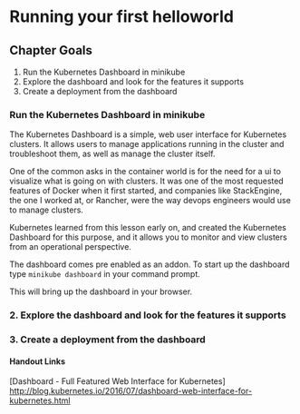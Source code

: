 # Running your first helloworld

## Chapter Goals
1. Run the Kubernetes Dashboard in minikube
2. Explore the dashboard and look for the features it supports
3. Create a deployment from the dashboard

### Run the Kubernetes Dashboard in minikube
The Kubernetes Dashboard is a simple, web user interface for Kubernetes clusters. It allows users to manage applications running in the cluster and troubleshoot them, as well as manage the cluster itself.

One of the common asks in the container world is for the need for a ui to visualize what is going on with clusters. It was one of the most requested features of Docker when it first started, and companies like StackEngine, the one I worked at, or Rancher, were the way devops engineers would use to manage clusters.

Kubernetes learned from this lesson early on, and created the Kubernetes Dashboard for this purpose, and it allows you to monitor and view clusters from an operational perspective. 

The dashboard comes pre enabled as an addon. To start up the dashboard type `minikube dashboard` in your command prompt.

This will bring up the dashboard in your browser.

### 2. Explore the dashboard and look for the features it supports


### 3. Create a deployment from the dashboard

#### Handout Links

[Dashboard - Full Featured Web Interface for Kubernetes] http://blog.kubernetes.io/2016/07/dashboard-web-interface-for-kubernetes.html